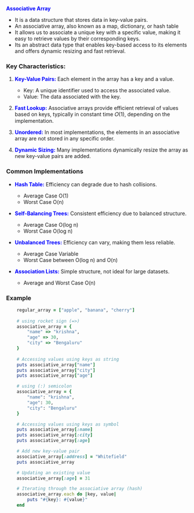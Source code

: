 <b style="color:blue">Associative Array</b>

- It is a data structure that stores data in key-value pairs. 
- An associative array, also known as a map, dictionary, or hash table
- It allows us to associate a unique key with a specific value, making it easy to retrieve values by their corresponding keys.
- Its an abstract data type that enables key-based access to its elements and offers dynamic resizing and fast retrieval.


### Key Characteristics:
1. <b style="color:blue">Key-Value Pairs:</b> Each element in the array has a key and a value.

    - Key: A unique identifier used to access the associated value.
    - Value: The data associated with the key.

2. <b style="color:blue">Fast Lookup:</b> Associative arrays provide efficient retrieval of values based on keys, typically in constant time 𝑂(1), depending on the implementation.

3. <b style="color:blue">Unordered:</b> In most implementations, the elements in an associative array are not stored in any specific order.

4. <b style="color:blue">Dynamic Sizing:</b> Many implementations dynamically resize the array as new key-value pairs are added.

### Common Implementations
- <b style="color:blue">Hash Table:</b> Efficiency can degrade due to hash collisions.

    - Average Case O(1)
    - Worst Case O(n)

- <b style="color:blue">Self-Balancing Trees:</b> Consistent efficiency due to balanced structure.

    - Average Case O(log⁡ n)
    - Worst Case O(log n)

- <b style="color:blue">Unbalanced Trees:</b> Efficiency can vary, making them less reliable.

    - Average Case Variable
    - Worst Case between O(log n) and O(n)

- <b style="color:blue">Association Lists:</b> Simple structure, not ideal for large datasets.

    - Average and Worst Case O(n)

### Example

```ruby
    regular_array = ["apple", "banana", "cherry"]
    
    # using rocket sign (=>)
    associative_array = {
        "name" => "krishna",
        "age" => 30,
        "city" => "Bengaluru"
    }
    
    # Accessing values using keys as string
    puts associative_array["name"]
    puts associative_array["city"]
    puts associative_array["age"]

    # using (:) semicolon
    associative_array = {
        "name": "krishna",
        "age": 30,
        "city": "Bengaluru"
    }

    # Accessing values using keys as symbol
    puts associative_array[:name]
    puts associative_array[:city]
    puts associative_array[:age]

    # Add new key-value pair
    associative_array[:address] = "Whitefield"
    puts associative_array

    # Updating an existing value
    associative_array[:age] = 31

    # Iterating through the associative array (hash)
    associative_array.each do |key, value|
        puts "#{key}: #{value}"
    end

```